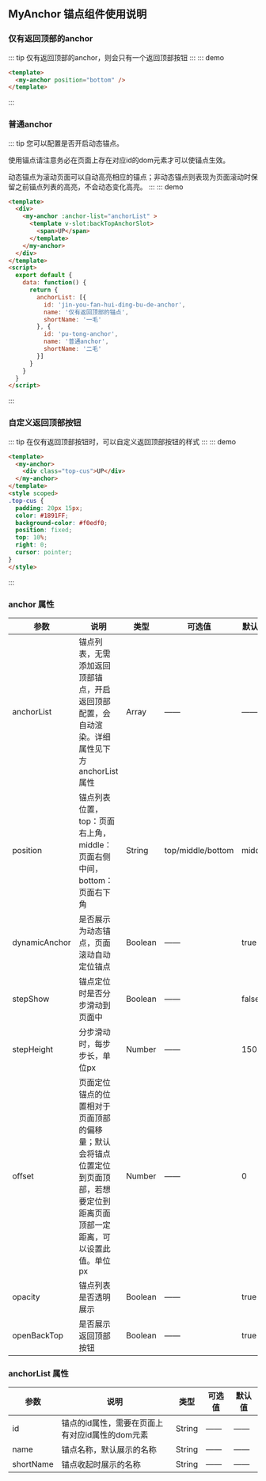 ## MyAnchor 锚点组件使用说明
### 仅有返回顶部的anchor
::: tip
仅有返回顶部的anchor，则会只有一个返回顶部按钮
:::
::: demo
```html
<template>
  <my-anchor position="bottom" />
</template>
```
:::
### 普通anchor
::: tip
您可以配置是否开启动态锚点。

使用锚点请注意务必在页面上存在对应id的dom元素才可以使锚点生效。

动态锚点为滚动页面可以自动高亮相应的锚点；非动态锚点则表现为页面滚动时保留之前锚点列表的高亮，不会动态变化高亮。
:::
::: demo
```html
<template>
  <div>
    <my-anchor :anchor-list="anchorList" >
      <template v-slot:backTopAnchorSlot>
        <span>UP</span>
      </template>
    </my-anchor>
  </div>
</template>
<script>
  export default {
    data: function() {
      return {
        anchorList: [{
          id: 'jin-you-fan-hui-ding-bu-de-anchor',
          name: '仅有返回顶部的锚点',
          shortName: '一毛'
        }, {
          id: 'pu-tong-anchor',
          name: '普通anchor',
          shortName: '二毛'
        }]
      }
    }
  }
</script>
```
:::

### 自定义返回顶部按钮
::: tip
在仅有返回顶部按钮时，可以自定义返回顶部按钮的样式
:::
::: demo
```html
<template>
  <my-anchor>
    <div class="top-cus">UP</div>
  </my-anchor>
</template>
<style scoped>
.top-cus {
  padding: 20px 15px;
  color: #1891FF;
  background-color: #f0edf0;
  position: fixed;
  top: 10%;
  right: 0;
  cursor: pointer;
}
</style>
```
:::
### anchor 属性
| 参数 | 说明 | 类型 | 可选值 | 默认值 |
| ---- | ---- | ---- | ---- | ---- |
| anchorList | 锚点列表，无需添加返回顶部锚点，开启返回顶部配置，会自动渲染。详细属性见下方anchorList 属性 | Array | —— | —— |
| position | 锚点列表位置，top：页面右上角，middle：页面右侧中间，bottom：页面右下角 | String | top/middle/bottom | middle |
| dynamicAnchor | 是否展示为动态锚点，页面滚动自动定位锚点 | Boolean | —— | true |
| stepShow | 锚点定位时是否分步滑动到页面中 | Boolean | —— | false |
| stepHeight | 分步滑动时，每步步长，单位px | Number | —— | 150 |
| offset | 页面定位锚点的位置相对于页面顶部的偏移量；默认会将锚点位置定位到页面顶部，若想要定位到距离页面顶部一定距离，可以设置此值。单位px | Number | —— | 0 |
| opacity | 锚点列表是否透明展示 | Boolean | —— | true |
| openBackTop | 是否展示返回顶部按钮 | Boolean | —— | true |

### anchorList 属性
| 参数 | 说明 | 类型 | 可选值 | 默认值 |
| ---- | ---- | ---- | ---- | ---- |
| id | 锚点的id属性，需要在页面上有对应id属性的dom元素 | String | —— | —— |
| name | 锚点名称，默认展示的名称 | String | —— | —— |
| shortName | 锚点收起时展示的名称 | String | —— | —— |